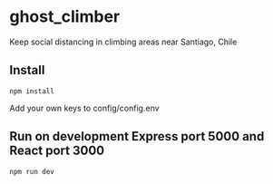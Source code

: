 # ghost_climber
Keep social distancing in climbing areas near Santiago, Chile

## Install 

```
npm install
```

Add your own keys to config/config.env

## Run on development Express port 5000 and React port 3000

```
npm run dev
```
